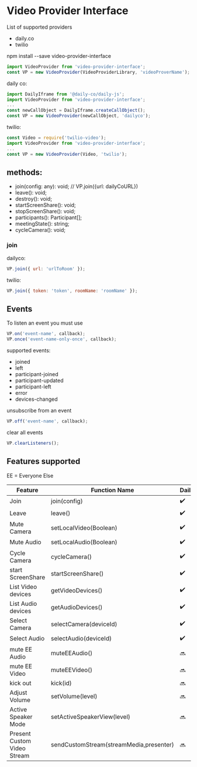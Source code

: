 # Video Provider Interface

List of supported providers

- daily.co
- twilio

npm install --save video-provider-interface

```jsx
import VideoProvider from 'video-provider-interface';
const VP = new VideoProvider(VideoProviderLibrary, 'videoProverName');
```

daily co:

```jsx
import DailyIframe from '@daily-co/daily-js';
import VideoProvider from 'video-provider-interface';
...
const newCallObject = DailyIframe.createCallObject();
const VP = new VideoProvider(newCallObject, 'dailyco');
```

twilio:

```jsx
const Video = require('twilio-video');
import VideoProvider from 'video-provider-interface';
...
const VP = new VideoProvider(Video, 'twilio');
```

## methods:

- join(config: any): void; // VP.join({url: dailyCoURL})
- leave(): void;
- destroy(): void;
- startScreenShare(): void;
- stopScreenShare(): void;
- participants(): Participant[];
- meetingState(): string;
- cycleCamera(): void;

### join

dailyco:

```jsx
VP.join({ url: 'urlToRoom' });
```

twilio:

```jsx
VP.join({ token: 'token', roomName: 'roomName' });
```

## Events

To listen an event you must use

```jsx
VP.on('event-name', callback);
VP.once('event-name-only-once', callback);
```

supported events:

- joined
- left
- participant-joined
- participant-updated
- participant-left
- error
- devices-changed

unsubscribe from an event

```jsx
VP.off('event-name', callback);
```

clear all events

```jsx
VP.clearListeners();
```

## Features supported

EE = Everyone Else

| Feature                     | Function Name                           | DailyCo            | Twilio             |
| --------------------------- | --------------------------------------- | ------------------ | ------------------ |
| Join                        | join(config)                            | :heavy_check_mark: | :heavy_check_mark: |
| Leave                       | leave()                                 | :heavy_check_mark: | :heavy_check_mark: |
| Mute Camera                 | setLocalVideo(Boolean)                  | :heavy_check_mark: | :heavy_check_mark: |
| Mute Audio                  | setLocalAudio(Boolean)                  | :heavy_check_mark: | :heavy_check_mark: |
| Cycle Camera                | cycleCamera()                           | :heavy_check_mark: | :heavy_check_mark: |
| start ScreenShare           | startScreenShare()                      | :heavy_check_mark: | :heavy_check_mark: |
| List Video devices          | getVideoDevices()                       | :heavy_check_mark: | :heavy_check_mark: |
| List Audio devices          | getAudioDevices()                       | :heavy_check_mark: | :heavy_check_mark: |
| Select Camera               | selectCamera(deviceId)                  | :heavy_check_mark: | :soon:             |
| Select Audio                | selectAudio(deviceId)                   | :heavy_check_mark: | :soon:             |
| mute EE Audio               | muteEEAudio()                           | :soon:             | :soon:             |
| mute EE Video               | muteEEVideo()                           | :soon:             | :soon:             |
| kick out                    | kick(id)                                | :soon:             | :soon:             |
| Adjust Volume               | setVolume(level)                        | :soon:             | :soon:             |
| Active Speaker Mode         | setActiveSpeakerView(level)             | :soon:             | :soon:             |
| Present Custom Video Stream | sendCustomStream(streamMedia,presenter) | :soon:             | :soon:             |
